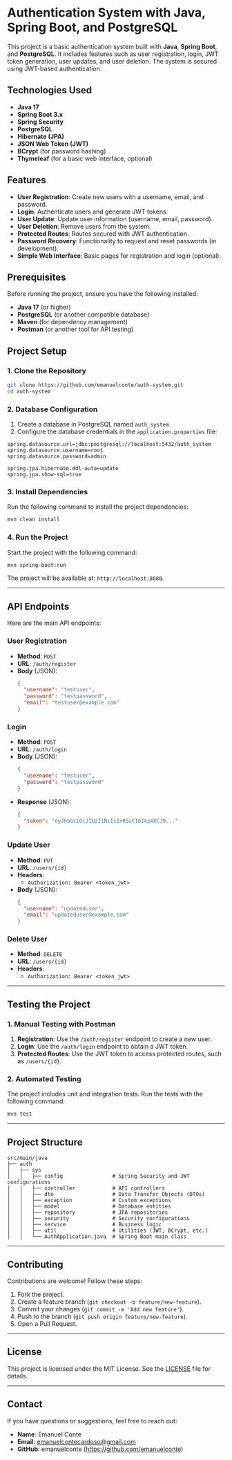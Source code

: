 # Authentication System with Java, Spring Boot, and PostgreSQL

This project is a basic authentication system built with **Java**, **Spring Boot**, and **PostgreSQL**. It includes features such as user registration, login, JWT token generation, user updates, and user deletion. The system is secured using JWT-based authentication.

## Technologies Used

- **Java 17**
- **Spring Boot 3.x**
- **Spring Security**
- **PostgreSQL**
- **Hibernate (JPA)**
- **JSON Web Token (JWT)**
- **BCrypt** (for password hashing)
- **Thymeleaf** (for a basic web interface, optional)

## Features

- **User Registration**: Create new users with a username, email, and password.
- **Login**: Authenticate users and generate JWT tokens.
- **User Update**: Update user information (username, email, password).
- **User Deletion**: Remove users from the system.
- **Protected Routes**: Routes secured with JWT authentication.
- **Password Recovery**: Functionality to request and reset passwords (in development).
- **Simple Web Interface**: Basic pages for registration and login (optional).

## Prerequisites

Before running the project, ensure you have the following installed:

- **Java 17** (or higher)
- **PostgreSQL** (or another compatible database)
- **Maven** (for dependency management)
- **Postman** (or another tool for API testing)

## Project Setup

### 1. Clone the Repository

```bash
git clone https://github.com/emanuelconte/auth-system.git
cd auth-system
```

### 2. Database Configuration

1. Create a database in PostgreSQL named `auth_system`.
2. Configure the database credentials in the `application.properties` file:

```properties
spring.datasource.url=jdbc:postgresql://localhost:5432/auth_system
spring.datasource.username=root
spring.datasource.password=admin

spring.jpa.hibernate.ddl-auto=update
spring.jpa.show-sql=true
```

### 3. Install Dependencies

Run the following command to install the project dependencies:

```bash
mvn clean install
```

### 4. Run the Project

Start the project with the following command:

```bash
mvn spring-boot:run
```

The project will be available at: `http://localhost:8080`.

---

## API Endpoints

Here are the main API endpoints:

### **User Registration**
- **Method**: `POST`
- **URL**: `/auth/register`
- **Body** (JSON):
  ```json
  {
    "username": "testuser",
    "password": "testpassword",
    "email": "testuser@example.com"
  }
  ```

### **Login**
- **Method**: `POST`
- **URL**: `/auth/login`
- **Body** (JSON):
  ```json
  {
    "username": "testuser",
    "password": "testpassword"
  }
  ```
- **Response** (JSON):
  ```json
  {
    "token": "eyJhbGciOiJIUzI1NiIsInR5cCI6IkpXVCJ9..."
  }
  ```

### **Update User**
- **Method**: `PUT`
- **URL**: `/users/{id}`
- **Headers**:
  - `Authorization: Bearer <token_jwt>`
- **Body** (JSON):
  ```json
  {
    "username": "updateduser",
    "email": "updateduser@example.com"
  }
  ```

### **Delete User**
- **Method**: `DELETE`
- **URL**: `/users/{id}`
- **Headers**:
  - `Authorization: Bearer <token_jwt>`

---

## Testing the Project

### 1. Manual Testing with Postman

1. **Registration**: Use the `/auth/register` endpoint to create a new user.
2. **Login**: Use the `/auth/login` endpoint to obtain a JWT token.
3. **Protected Routes**: Use the JWT token to access protected routes, such as `/users/{id}`.

### 2. Automated Testing

The project includes unit and integration tests. Run the tests with the following command:

```bash
mvn test
```

---

## Project Structure

```
src/main/java
├── auth
│   ├── sys
│   │   ├── config                # Spring Security and JWT configurations
│   │   ├── controller            # API controllers
│   │   ├── dto                   # Data Transfer Objects (DTOs)
│   │   ├── exception             # Custom exceptions
│   │   ├── model                 # Database entities
│   │   ├── repository            # JPA repositories
│   │   ├── security              # Security configurations
│   │   ├── service               # Business logic
│   │   ├── util                  # Utilities (JWT, BCrypt, etc.)
│   │   └── AuthApplication.java  # Spring Boot main class
```

---

## Contributing

Contributions are welcome! Follow these steps:

1. Fork the project.
2. Create a feature branch (`git checkout -b feature/new-feature`).
3. Commit your changes (`git commit -m 'Add new feature'`).
4. Push to the branch (`git push origin feature/new-feature`).
5. Open a Pull Request.

---

## License

This project is licensed under the MIT License. See the [LICENSE](LICENSE) file for details.

---

## Contact

If you have questions or suggestions, feel free to reach out:

- **Name**: Emanuel Conte
- **Email**: emanuelcontecardoso@gmail.com
- **GitHub**: emanuelconte (https://github.com/emanuelconte)

